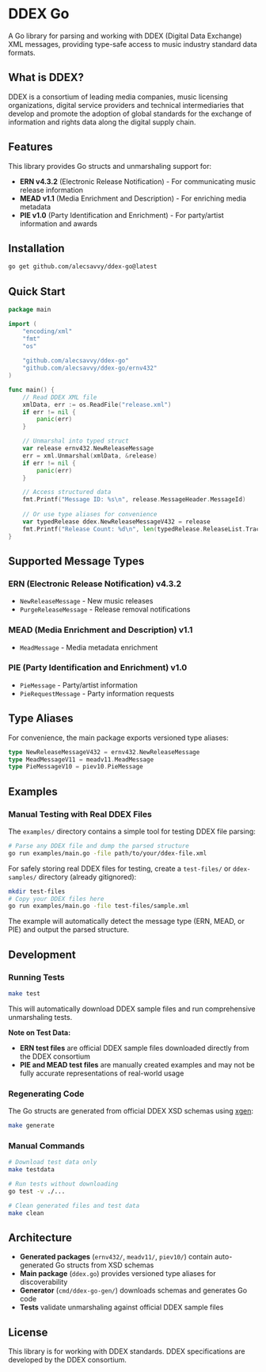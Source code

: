 # DDEX Go

A Go library for parsing and working with DDEX (Digital Data Exchange) XML messages, providing type-safe access to music industry standard data formats.

## What is DDEX?

DDEX is a consortium of leading media companies, music licensing organizations, digital service providers and technical intermediaries that develop and promote the adoption of global standards for the exchange of information and rights data along the digital supply chain.

## Features

This library provides Go structs and unmarshaling support for:

- **ERN v4.3.2** (Electronic Release Notification) - For communicating music release information
- **MEAD v1.1** (Media Enrichment and Description) - For enriching media metadata
- **PIE v1.0** (Party Identification and Enrichment) - For party/artist information and awards

## Installation

```bash
go get github.com/alecsavvy/ddex-go@latest
```

## Quick Start

```go
package main

import (
    "encoding/xml"
    "fmt"
    "os"
    
    "github.com/alecsavvy/ddex-go"
    "github.com/alecsavvy/ddex-go/ernv432"
)

func main() {
    // Read DDEX XML file
    xmlData, err := os.ReadFile("release.xml")
    if err != nil {
        panic(err)
    }

    // Unmarshal into typed struct
    var release ernv432.NewReleaseMessage
    err = xml.Unmarshal(xmlData, &release)
    if err != nil {
        panic(err)
    }

    // Access structured data
    fmt.Printf("Message ID: %s\n", release.MessageHeader.MessageId)
    
    // Or use type aliases for convenience
    var typedRelease ddex.NewReleaseMessageV432 = release
    fmt.Printf("Release Count: %d\n", len(typedRelease.ReleaseList.TrackRelease))
}
```

## Supported Message Types

### ERN (Electronic Release Notification) v4.3.2
- `NewReleaseMessage` - New music releases
- `PurgeReleaseMessage` - Release removal notifications

### MEAD (Media Enrichment and Description) v1.1  
- `MeadMessage` - Media metadata enrichment

### PIE (Party Identification and Enrichment) v1.0
- `PieMessage` - Party/artist information
- `PieRequestMessage` - Party information requests

## Type Aliases

For convenience, the main package exports versioned type aliases:

```go
type NewReleaseMessageV432 = ernv432.NewReleaseMessage
type MeadMessageV11 = meadv11.MeadMessage
type PieMessageV10 = piev10.PieMessage
```

## Examples

### Manual Testing with Real DDEX Files

The `examples/` directory contains a simple tool for testing DDEX file parsing:

```bash
# Parse any DDEX file and dump the parsed structure
go run examples/main.go -file path/to/your/ddex-file.xml
```

For safely storing real DDEX files for testing, create a `test-files/` or `ddex-samples/` directory (already gitignored):

```bash
mkdir test-files
# Copy your DDEX files here
go run examples/main.go -file test-files/sample.xml
```

The example will automatically detect the message type (ERN, MEAD, or PIE) and output the parsed structure.

## Development

### Running Tests

```bash
make test
```

This will automatically download DDEX sample files and run comprehensive unmarshaling tests.

**Note on Test Data:**
- **ERN test files** are official DDEX sample files downloaded directly from the DDEX consortium
- **PIE and MEAD test files** are manually created examples and may not be fully accurate representations of real-world usage

### Regenerating Code

The Go structs are generated from official DDEX XSD schemas using [xgen](https://github.com/xuri/xgen):

```bash
make generate
```

### Manual Commands

```bash
# Download test data only
make testdata

# Run tests without downloading
go test -v ./...

# Clean generated files and test data  
make clean
```

## Architecture

- **Generated packages** (`ernv432/`, `meadv11/`, `piev10/`) contain auto-generated Go structs from XSD schemas
- **Main package** (`ddex.go`) provides versioned type aliases for discoverability
- **Generator** (`cmd/ddex-go-gen/`) downloads schemas and generates Go code
- **Tests** validate unmarshaling against official DDEX sample files

## License

This library is for working with DDEX standards. DDEX specifications are developed by the DDEX consortium.